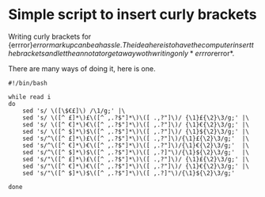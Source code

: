 # Simple script to insert curly brackets

Writing curly brackets for {errror}${error} markup 
can be a hassle. The idea here is to have the computer
insert the brackets and let the annotator get away woth
writing only *errror$error\*.

There are many ways of doing it, here is one.

```
#!/bin/bash

while read i
do
	sed 's/ \([\$€£]\) /\1/g;' |\
	sed 's/ \([^ £]*\)£\([^ ,.?$"]*\)\([ .,?"]\)/ {\1}£{\2}\3/g;' |\
	sed 's/ \([^ €]*\)€\([^ ,.?$"]*\)\([ ,.?"]\)/ {\1}€{\2}\3/g;' |\
	sed 's/ \([^ $]*\)$\([^ ,.?$"]*\)\([ ,.?"]\)/ {\1}${\2}\3/g;' |\
	sed 's/^\([^ £]*\)£\([^ ,.?$"]*\)\([ .,?"]\)/{\1}£{\2}\3/g;'  |\
	sed 's/^\([^ €]*\)€\([^ ,.?$"]*\)\([ ,.?"]\)/{\1}€{\2}\3/g;'  |\
	sed 's/^\([^ $]*\)$\([^ ,.?$"]*\)\([ ,.?]"\)/{\1}${\2}\3/g;'  |\
	sed 's/"\([^ £]*\)£\([^ ,.?$"]*\)\([ .,?"]\)/ {\1}£{\2}\3/g;' |\
	sed 's/"\([^ €]*\)€\([^ ,.?$"]*\)\([ ,.?"]\)/ {\1}€{\2}\3/g;' |\
	sed 's/"\([^ $]*\)$\([^ ,.?$"]*\)\([ ,.?]"\)/{\1}${\2}\3/g;'

done
```
